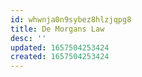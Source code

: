 ```yaml
---
id: whwnja0n9sybez8hlzjqpg8
title: De Morgans Law
desc: ''
updated: 1657504253424
created: 1657504253424
---
```


